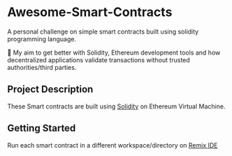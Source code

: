 # Awesome-Smart-Contracts

A personal challenge on simple smart contracts built using solidity programming language.

🎯 My aim to get better with Solidity, Ethereum development tools and how decentralized applications validate transactions without trusted authorities/third parties.

## Project Description

These Smart contracts are built using [Solidity](https://docs.soliditylang.org) on Ethereum Virtual Machine.

## Getting Started

Run each smart contract in a different workspace/directory on [Remix IDE](https://remix.ethereum.org/)


